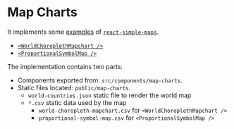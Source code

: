 # Map Charts

It implements some [examples](https://www.react-simple-maps.io/examples/) of [`react-simple-maps`](https://www.react-simple-maps.io/).

- [`<WorldChoroplethMapchart />`](https://www.react-simple-maps.io/examples/world-choropleth-mapchart/)
- [`<ProportionalSymbolMap />`](https://www.react-simple-maps.io/examples/proportional-symbol-map/)

The implementation contains two parts:

- Components exported from: `src/components/map-charts`.
- Static files located: `public/map-charts`.
  - `world-countries.json` static file to render the world map
  - `*.csv` static data used by the map
    - `world-choropleth-mapchart.csv` for `<WorldChoroplethMapchart />`
    - `proportional-symbol-map.csv` for `<ProportionalSymbolMap />`
